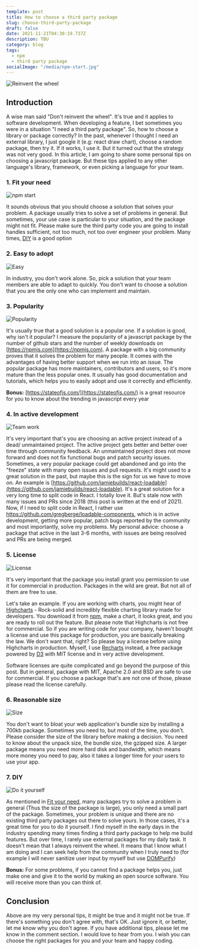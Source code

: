 ```yaml
---
template: post
title: How to choose a third party package
slug: choose-third-party-package
draft: false
date: 2021-11-21T04:30:19.737Z
description: TBU
category: blog
tags:
  - npm
  - third party package
socialImage: "/media/npm-start.jpg"
---
```

![Reinvent the wheel](/media/wheel.jpg)

## Introduction

A wise man said "Don't reinvent the wheel". It's true and it applies to software development. When developing a feature, I bet sometimes you were in a situation "I need a third party package". So, how to choose a library or package correctly? In the past, whenever I thought I need an external library, I just google it (e.g: react draw chart), choose a random package, then try it. If it works, I use it. But it turned out that the strategy was not very good. In this article, I am going to share some personal tips on choosing a javascript package. But these tips applied to any other language's library, framework, or even picking a language for your team.

### 1. Fit your need
![npm start](/media/npm-start.jpg)

It sounds obvious that you should choose a solution that solves your problem. A package usually tries to solve a set of problems in general. But sometimes, your use case is particular to your situation, and the package might not fit. Please make sure the third party code you are going to install handles sufficient, not too much, not too over engineer your problem. Many times, [DIY](#do-it-yourself) is a good option

### 2. Easy to adopt
![Easy](/media/easy.jpg)

In industry, you don't work alone. So, pick a solution that your team members are able to adapt to quickly. You don't want to choose a solution that you are the only one who can implement and maintain.

### 3. Popularity
![Popularity](/media/popular.jpg)

It's usually true that a good solution is a popular one. If a solution is good, why isn't it popular? I measure the popularity of a javascript package by the number of github stars and the number of weekly downloads on [https://npmjs.com](https://npmjs.com). A package with a big community proves that it solves the problem for many people. It comes with the advantages of having better support when we run into an issue. The popular package has more maintainers, contributors and users, so it's more mature than the less popular ones. It usually has good documentation and tutorials, which helps you to easily adopt and use it correctly and efficiently.

**Bonus:** [https://stateofjs.com/](https://stateofjs.com/) is a great resource for you to know about the trending in javascript every year

### 4. In active development
![Team work](/media/teamwork.jpg)

It's very important that's you are choosing an active project instead of a dead/ unmaintained project. The active project gets better and better over time through community feedback. An unmaintained project does not move forward and does not fix functional bugs and patch security issues. Sometimes, a very popular package could get abandoned and go into the "freeze" state with many open issues and pull requests. It's might used to a great solution in the past, but maybe this is the sign for us we have to move on. An example is [https://github.com/jamiebuilds/react-loadable](https://github.com/jamiebuilds/react-loadable). It's a great solution for a very long time to split code in React. I totally love it. But's stale now with many issues and PRs since 2018 (this post is written at the end of 2021). Now, if I need to split code in React, I rather use https://github.com/gregberge/loadable-components, which is in active development, getting more popular, patch bugs reported by the community and most importantly, solve my problems. My personal advice: choose a package that active in the last 3-6 months, with issues are being resolved and PRs are being merged.

### 5. License
![License](/media/license.jpg)

It's very important that the package you install grant you permission to use it for commercial in production. Packages in the wild are great. But not all of them are free to use. 

Let's take an example. If you are working with charts, you might hear of [Highcharts](https://github.com/highcharts/highcharts) - Rock-solid and incredibly flexible charting library made for developers. You download it from [npm](https://www.npmjs.com/), make a chart, it looks great, and you are ready to roll out the feature. But please note that Highcharts is not free for commercial. So if you are writing code for your company, haven't bought a license and use this package for production, you are basically breaking the law. We don't want that, right? So please buy a license before using Highcharts in production. Myself, I use [Recharts](https://github.com/recharts/recharts) instead, a free package powered by [D3](https://github.com/d3/d3) with MIT license and in very active development.

Software licenses are quite complicated and go beyond the purpose of this post. But in general, package with MIT, Apache 2.0 and BSD are safe to use for commercial. If you choose a package that's are not one of those, please please read the license carefully.

### 6. Reasonable size
![Size](/media/size.jpg)

You don't want to bloat your web application's bundle size by installing a 700kb package. Sometimes you need to, but most of the time, you don't. Please consider the size of the library before making a decision. You need to know about the unpack size, the bundle size, the gzipped size. A larger package means you need more hard disk and bandwidth, which means more money you need to pay, also it takes a longer time for your users to use your app.

### 7. DIY
![Do it yourself](/media/diy.jpg)

As mentioned in [Fit your need](#fit-your-need), many packages try to solve a problem in general (Thus the size of the package is large), you only need a small part of the package. Sometimes, your problem is unique and there are no existing third party packages out there to solve yours. In those cases, it's a great time for you to do it yourself. I find myself in the early days in the industry spending many times finding a third party package to help me build features. But over time, I rarely use external packages for my daily task. It doesn't mean that I always reinvent the wheel. It means that I know what I am doing and I can seek help from the community when I truly need to (for example I will never sanitize user input by myself but use [DOMPurify](https://github.com/cure53/DOMPurify))

**Bonus:** For some problems, if you cannot find a package helps you, just make one and give it to the world by making an open source software. You will receive more than you can think of.

## Conclusion

Above are my very personal tips, it might be true and it might not be true. If there's something you don't agree with, that's OK. Just ignore it, or better, let me know why you don't agree. If you have additional tips, please let me know in the comment section. I would love to hear from you. I wish you can choose the right packages for you and your team and happy coding.